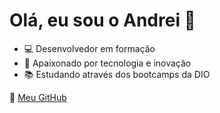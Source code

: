 # Olá, eu sou o Andrei 👋

- 💻 Desenvolvedor em formação
- 🚀 Apaixonado por tecnologia e inovação
- 📚 Estudando através dos bootcamps da DIO

🔗 [Meu GitHub](https://github.com/andreiddr84)
